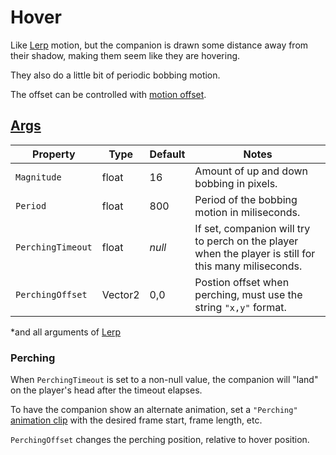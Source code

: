 # Hover

Like [Lerp](3.z.000-Lerp.md) motion, but the companion is drawn some distance away from their shadow, making them seem like they are hovering.

They also do a little bit of periodic bobbing motion.

The offset can be controlled with [motion offset](3-Motion.md).

## [Args](~/api/TrinketTinker.Models.MotionArgs.HoverArgs.yml)

| Property | Type | Default | Notes |
| -------- | ---- | ------- | ----- |
| `Magnitude` | float | 16 | Amount of up and down bobbing in pixels. |
| `Period` | float | 800 | Period of the bobbing motion in miliseconds. |
| `PerchingTimeout` | float | _null_ | If set, companion will try to perch on the player when the player is still for this many miliseconds. |
| `PerchingOffset` | Vector2 | 0,0 | Postion offset when perching, must use the string `"x,y"` format. |

*and all arguments of [Lerp](3.z.000-Lerp.md)

### Perching

When `PerchingTimeout` is set to a non-null value, the companion will "land" on the player's head after the timeout elapses.

To have the companion show an alternate animation, set a `"Perching"` [animation clip](3.2-Animation%20Clips.md) with the desired frame start, frame length, etc.

`PerchingOffset` changes the perching position, relative to hover position.

